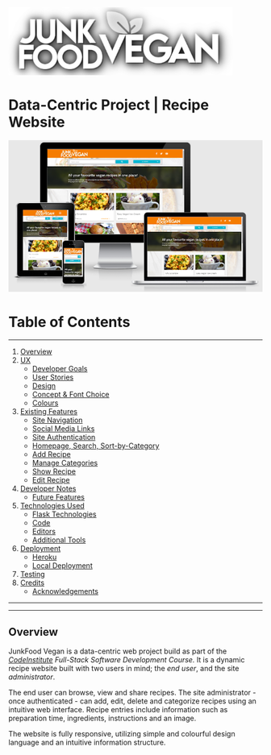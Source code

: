 ![Logo](/static/readme-assets/logo-readme.png)
# Data-Centric Project | Recipe Website
![AmIResponsive Screenshot](/static/readme-assets/responsive-screens.png)

# Table of Contents
<hr>

1. [Overview](#overview)
2. [UX](#ux)
    * [Developer Goals](#developer-goals)
    * [User Stories](#user-stories)
    * [Design](#design)
    * [Concept & Font Choice](#concept-and-font-choice)
    * [Colours](#colours)
3. [Existing Features](#Existing-Features)
    * [Site Navigation](#site-navigation)
    * [Social Media Links](#social-media-links)
    * [Site Authentication](#site-authentication)
    * [Homepage, Search, Sort-by-Category](#homepage/search/sort)
    * [Add Recipe](#add-recipe)
    * [Manage Categories](#manage-categories)
    * [Show Recipe](#show-recipe)
    * [Edit Recipe](#edit-recipe)
4. [Developer Notes](#developer-notes)
    * [Future Features](#future-features)
5. [Technologies Used](#technologies-used)
    * [Flask Technologies](#flask-technologies)
    * [Code](#code)
    * [Editors](#editors)
    * [Additional Tools](#additional-tools)
6. [Deployment](#deployment)
    * [Heroku](#heroku)
    * [Local Deployment](#local-deployment)
7. [Testing](#testing)
8. [Credits](#credits)
    * [Acknowledgements](#acknowledgements)

<hr>
<hr>

## Overview

JunkFood Vegan is a data-centric web project build as part of the _[CodeInstitute](http://www.codeinstitute.net/) Full-Stack Software Development Course._
It is a dynamic recipe website built with two users in mind; the _end user_, and the site _administrator_.

The end user can browse, view and share recipes. The site administrator - once authenticated - can add, edit, delete and categorize recipes using an intuitive web interface.
Recipe entries include information such as preparation time, ingredients, instructions and an image.

The website is fully responsive, utilizing simple and colourful design language and an intuitive information structure.
